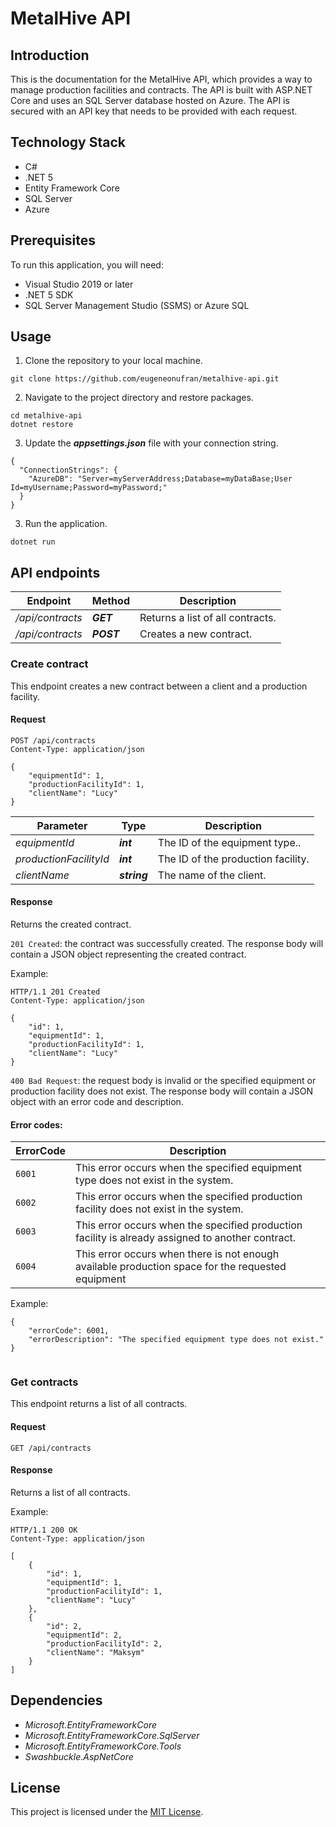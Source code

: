 # MetalHive API

## Introduction
This is the documentation for the MetalHive API, which provides a way to manage production facilities and contracts. The API is built with ASP.NET Core and uses an SQL Server database hosted on Azure. The API is secured with an API key that needs to be provided with each request.

## Technology Stack
* C#
* .NET 5
* Entity Framework Core
* SQL Server
* Azure

## Prerequisites
To run this application, you will need:
* Visual Studio 2019 or later
* .NET 5 SDK
* SQL Server Management Studio (SSMS) or Azure SQL

## Usage
1. Clone the repository to your local machine.

```
git clone https://github.com/eugeneonufran/metalhive-api.git
```

2. Navigate to the project directory and restore packages.

```
cd metalhive-api
dotnet restore
```
3. Update the ***appsettings.json*** file with your connection string.

```
{
  "ConnectionStrings": {
    "AzureDB": "Server=myServerAddress;Database=myDataBase;User Id=myUsername;Password=myPassword;"
  }
}
```
3. Run the application.

```
dotnet run
```


## API endpoints

| Endpoint | Method | Description |
| -------- | -------- | -------- |
| */api/contracts*  | ***GET*** | Returns a list of all contracts. |
| */api/contracts*  | ***POST*** | Creates a new contract. |

### Create contract

This endpoint creates a new contract between a client and a production facility.

#### Request

```
POST /api/contracts
Content-Type: application/json

{
    "equipmentId": 1,
    "productionFacilityId": 1,
    "clientName": "Lucy"
}

```

| Parameter | Type | Description |
| -------- | -------- | -------- |
| *equipmentId*  | ***int*** | The ID of the equipment type.. |
| *productionFacilityId*  | ***int*** | The ID of the production facility. |
| *clientName*  | ***string*** | The name of the client. |

#### Response

Returns the created contract.

`201 Created`: the contract was successfully created. The response body will contain a JSON object representing the created contract.

Example:

```
HTTP/1.1 201 Created
Content-Type: application/json

{
    "id": 1,
    "equipmentId": 1,
    "productionFacilityId": 1,
    "clientName": "Lucy"
}

```

`400 Bad Request`: the request body is invalid or the specified equipment or production facility does not exist. The response body will contain a JSON object with an error code and description.

#### Error codes:

| ErrorCode  | Description |
| -------- |  -------- |
| `6001`   | This error occurs when the specified equipment type does not exist in the system. |
| `6002`|   This error occurs when the specified production facility does not exist in the system. |
| `6003`|   This error occurs when the specified production facility is already assigned to another contract.|
| `6004`|   This error occurs when there is not enough available production space for the requested equipment|


Example:

```
{
    "errorCode": 6001,
    "errorDescription": "The specified equipment type does not exist."
}


```

### Get contracts

This endpoint returns a list of all contracts.

#### Request

```
GET /api/contracts

```

#### Response

Returns a list of all contracts.

Example:

```
HTTP/1.1 200 OK
Content-Type: application/json

[
    {
        "id": 1,
        "equipmentId": 1,
        "productionFacilityId": 1,
        "clientName": "Lucy"
    },
    {
        "id": 2,
        "equipmentId": 2,
        "productionFacilityId": 2,
        "clientName": "Maksym"
    }
]

```
## Dependencies

* *Microsoft.EntityFrameworkCore*
* *Microsoft.EntityFrameworkCore.SqlServer*
* *Microsoft.EntityFrameworkCore.Tools*
* *Swashbuckle.AspNetCore*

## License

This project is licensed under the [MIT License](https://opensource.org/license/mit/).
